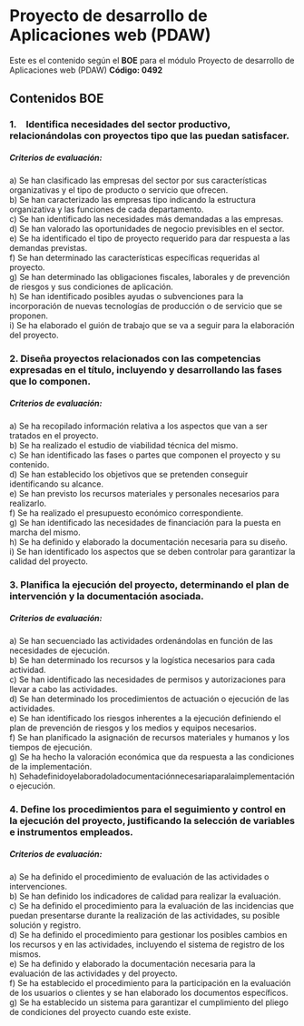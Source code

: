 # Proyecto de desarrollo de Aplicaciones web (PDAW) #

Este es el contenido según el __BOE__ para el módulo Proyecto de desarrollo de Aplicaciones web (PDAW) __Código: 0492__

## Contenidos BOE ##

### 1. Identifica necesidades del sector productivo, relacionándolas con proyectos tipo que las puedan satisfacer.
##### Criterios de evaluación:
a) Se han clasificado las empresas del sector por sus características organizativas y el tipo de producto o servicio que ofrecen.<br>
b) Se han caracterizado las empresas tipo indicando la estructura organizativa y las funciones de cada departamento.<br>
c) Se han identificado las necesidades más demandadas a las empresas.<br>
d) Se han valorado las oportunidades de negocio previsibles en el sector.<br>
e) Se ha identificado el tipo de proyecto requerido para dar respuesta a las demandas previstas.<br>
f) Se han determinado las características específicas requeridas al proyecto.<br>
g) Se han determinado las obligaciones fiscales, laborales y de prevención de riesgos y sus condiciones de aplicación.<br>
h) Se han identificado posibles ayudas o subvenciones para la incorporación de nuevas tecnologías de producción o de servicio que se proponen.<br>
i) Se ha elaborado el guión de trabajo que se va a seguir para la elaboración del proyecto.

### 2. Diseña proyectos relacionados con las competencias expresadas en el título, incluyendo y desarrollando las fases que lo componen.
##### Criterios de evaluación:
a) Se ha recopilado información relativa a los aspectos que van a ser tratados en el proyecto.<br>
b) Se ha realizado el estudio de viabilidad técnica del mismo.<br>
c) Se han identificado las fases o partes que componen el proyecto y su contenido.<br>
d) Se han establecido los objetivos que se pretenden conseguir identificando su alcance.<br>
e) Se han previsto los recursos materiales y personales necesarios para realizarlo.<br>
f) Se ha realizado el presupuesto económico correspondiente.<br>
g) Se han identificado las necesidades de financiación para la puesta en marcha del mismo.<br>
h) Se ha definido y elaborado la documentación necesaria para su diseño.<br>
i) Se han identificado los aspectos que se deben controlar para garantizar la calidad del proyecto.<br>

### 3. Planifica la ejecución del proyecto, determinando el plan de intervención y la documentación asociada.
##### Criterios de evaluación:
a) Se han secuenciado las actividades ordenándolas en función de las necesidades de ejecución.<br>
b) Se han determinado los recursos y la logística necesarios para cada actividad.<br>
c) Se han identificado las necesidades de permisos y autorizaciones para llevar a cabo las actividades.<br>
d) Se han determinado los procedimientos de actuación o ejecución de las actividades.<br>
e) Se han identificado los riesgos inherentes a la ejecución definiendo el plan de prevención de riesgos y los medios y equipos necesarios.<br>
f) Se han planificado la asignación de recursos materiales y humanos y los tiempos de ejecución.<br>
g) Se ha hecho la valoración económica que da respuesta a las condiciones de la implementación.<br>
h) Sehadefinidoyelaboradoladocumentaciónnecesariaparalaimplementación o ejecución.<br>

### 4. Define los procedimientos para el seguimiento y control en la ejecución del proyecto, justificando la selección de variables e instrumentos empleados.
##### Criterios de evaluación:
a) Se ha definido el procedimiento de evaluación de las actividades o intervenciones.<br>
b) Se han definido los indicadores de calidad para realizar la evaluación.<br>
c) Se ha definido el procedimiento para la evaluación de las incidencias que puedan presentarse durante la realización de las actividades, su posible solución y registro.<br>
d) Se ha definido el procedimiento para gestionar los posibles cambios en los recursos y en las actividades, incluyendo el sistema de registro de los mismos.<br>
e) Se ha definido y elaborado la documentación necesaria para la evaluación de las actividades y del proyecto.<br>
f) Se ha establecido el procedimiento para la participación en la evaluación de los usuarios o clientes y se han elaborado los documentos específicos.<br>
g) Se ha establecido un sistema para garantizar el cumplimiento del pliego de condiciones del proyecto cuando este existe. <br>
